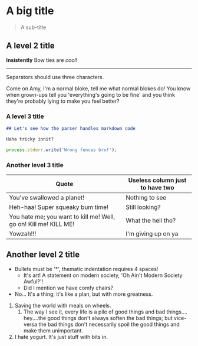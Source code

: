 # A big title

> A sub-title

<!-- TOC START min:2 max:4 -->
<!-- TOC END -->

## A level 2 title

**Insistently** Bow ties are *cool*!

----

Separators should use three characters.

Come on Amy, I'm a normal bloke, tell me what normal blokes do! You know when grown-ups tell you 'everything's going to be fine' and you think they're probably lying to make you feel better?


### A level 3 title

```markdown
## Let's see how the parser handles markdown code

Haha tricky innit?
```

~~~js
process.stderr.write('Wrong fences bro!');
~~~

### Another level 3 title

|Quote|Useless column just to have two|
|---|---|
|You've swallowed a planet!|Nothing to see|
|Heh-haa! Super squeaky bum time!|Still looking?|
|You hate me; you want to kill me! Well, go on! Kill me! KILL ME!|What the hell tho?|
|Yowzah!!!|I'm giving up on ya|

## Another level 2 title

- Bullets must be '*', thematic indentation requires 4 spaces!
  - It's art! A statement on modern society, 'Oh Ain't Modern Society Awful?'!
  - Did I mention we have comfy chairs?
- No… It's a thing; it's like a plan, but with more greatness.

1. Saving the world with meals on wheels.
    1. The way I see it, every life is a pile of good things and bad things.…hey.…the good things don't always soften the bad things; but vice-versa the bad things don't necessarily spoil the good things and make them unimportant.
1. I hate yogurt. It's just stuff with bits in.
